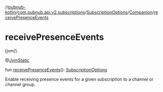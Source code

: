 //[pubnub-kotlin](../../../../index.md)/[com.pubnub.api.v2.subscriptions](../../index.md)/[SubscriptionOptions](../index.md)/[Companion](index.md)/[receivePresenceEvents](receive-presence-events.md)

# receivePresenceEvents

[jvm]\

@[JvmStatic](https://kotlinlang.org/api/latest/jvm/stdlib/kotlin.jvm/-jvm-static/index.html)

fun [receivePresenceEvents](receive-presence-events.md)(): [SubscriptionOptions](../index.md)

Enable receiving presence events for a given subscription to a channel or channel group.
